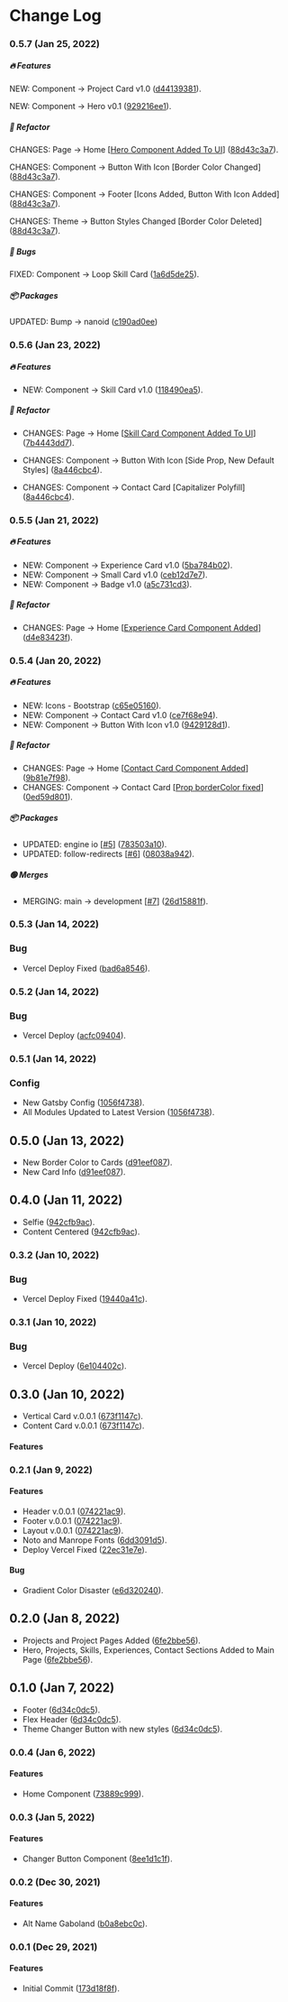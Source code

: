 # Change Log

### 0.5.7 (Jan 25, 2022)

##### 🔥 Features

NEW: Component -> Project Card v1.0 ([d44139381](https://github.com/gabrielba15/portfolio/commit/d44139381dd21d479737d89ac6537e9612eb2f2b)).

NEW: Component -> Hero v0.1 ([929216ee1](https://github.com/gabrielba15/portfolio/commit/929216ee1e79b6cb9369d09b14b5b20c874dc30c)).

##### 🔄 Refactor

CHANGES: Page -> Home [[Hero Component Added To UI](https://github.com/gabrielba15/portfolio/commit/929216ee1e79b6cb9369d09b14b5b20c874dc30c)] ([88d43c3a7](https://github.com/gabrielba15/portfolio/commit/88d43c3a70028111efd2acac755852fe6c36d8d4)).

CHANGES: Component -> Button With Icon [Border Color Changed] ([88d43c3a7](https://github.com/gabrielba15/portfolio/commit/88d43c3a70028111efd2acac755852fe6c36d8d4)).

CHANGES: Component -> Footer [Icons Added, Button With Icon Added] ([88d43c3a7](https://github.com/gabrielba15/portfolio/commit/88d43c3a70028111efd2acac755852fe6c36d8d4)).

CHANGES: Theme -> Button Styles Changed [Border Color Deleted] ([88d43c3a7](https://github.com/gabrielba15/portfolio/commit/88d43c3a70028111efd2acac755852fe6c36d8d4)).

##### 🐞 Bugs 
FIXED: Component -> Loop Skill Card ([1a6d5de25](https://github.com/gabrielba15/portfolio/commit/1a6d5de255ad25905211f1e8c978287dab52ff0f)).

##### 📦 Packages 

UPDATED: Bump -> nanoid ([c190ad0ee](https://github.com/gabrielba15/portfolio/commit/c190ad0eefdf9130a45b0ddc507cf3785973ea4e))
### 0.5.6 (Jan 23, 2022)

##### 🔥 Features

- NEW: Component -> Skill Card v1.0 ([118490ea5](https://github.com/gabrielba15/portfolio/commit/118490ea582c1941ffc3468bb448d5c79a6c1eb1)).

##### 🔄 Refactor

- CHANGES: Page -> Home [[Skill Card Component Added To UI](https://github.com/gabrielba15/portfolio/commit/118490ea582c1941ffc3468bb448d5c79a6c1eb1)] ([7b4443dd7](https://github.com/gabrielba15/portfolio/commit/7b4443dd727acfb4892ea5ba78b5ade29b356b36)).

- CHANGES: Component -> Button With Icon [Side Prop, New Default Styles]  ([8a446cbc4](https://github.com/gabrielba15/portfolio/commit/8a446cbc4e6a53888a07acb90efaca0b0afa6a1f)).

- CHANGES: Component -> Contact Card [Capitalizer Polyfill]  ([8a446cbc4](https://github.com/gabrielba15/portfolio/commit/8a446cbc4e6a53888a07acb90efaca0b0afa6a1f)).


### 0.5.5 (Jan 21, 2022)

##### 🔥 Features

- NEW: Component -> Experience Card v1.0 ([5ba784b02](https://github.com/gaboland/portfolio/commit/5ba784b028bc30b11d5651b43042ef4dced08f58)).
- NEW: Component -> Small Card v1.0 ([ceb12d7e7](https://github.com/gabrielba15/portfolio/commit/ceb12d7e7dd9ae12b8dedf480bfe7b9d58c523c8)).
- NEW: Component -> Badge v1.0 ([a5c731cd3](https://github.com/gabrielba15/portfolio/commit/a5c731cd3ad0f2912cf001d55670bb9ae430a4c7)).

##### 🔄 Refactor

- CHANGES: Page -> Home [[Experience Card Component Added](https://github.com/gaboland/portfolio/commit/5ba784b028bc30b11d5651b43042ef4dced08f58)] ([d4e83423f](https://github.com/gaboland/portfolio/commit/d4e83423fbae5d6c82f63959d42c65279454bc84)).

### 0.5.4 (Jan 20, 2022)

##### 🔥 Features

- NEW: Icons - Bootstrap ([c65e05160](https://github.com/gaboland/portfolio/commit/c65e051605d454d68f68abab1b215046e78164a8)).
- NEW: Component -> Contact Card v1.0 ([ce7f68e94](https://github.com/gaboland/portfolio/commit/ce7f68e94acad77cb4f3bd51b1192b535dcb51f2)).
- NEW: Component -> Button With Icon v1.0 ([9429128d1](https://github.com/gaboland/portfolio/commit/9429128d1daa583635f548c3241787e38722dd29)).

##### 🔄 Refactor

- CHANGES: Page -> Home [[Contact Card Component Added](https://github.com/gaboland/portfolio/commit/ce7f68e94acad77cb4f3bd51b1192b535dcb51f2)] ([9b81e7f98](https://github.com/gaboland/portfolio/commit/9b81e7f98a3340f00e7d29aa4064999638133d18)).
- CHANGES: Component -> Contact Card [[Prop borderColor fixed](https://github.com/gaboland/portfolio/commit/ce7f68e94acad77cb4f3bd51b1192b535dcb51f2)] ([0ed59d801](https://github.com/gaboland/portfolio/commit/0ed59d8014d7e1796ba72c7fd4f4c5ad0d2cd0d3)).

##### 📦 Packages

- UPDATED: engine io [[#5](https://github.com/gabrielba15/portfolio/pull/5)] ([783503a10](https://github.com/gaboland/portfolio/commit/783503a10b6b7551e13e6e3083ee3a5534f2ae40)).
- UPDATED: follow-redirects [[#6](https://github.com/gabrielba15/portfolio/pull/6)] ([08038a942](https://github.com/gaboland/portfolio/commit/08038a942d74c9b3f04f58d0335b03d60613c1aa)).

##### 🟢 Merges

- MERGING: main -> development [[#7](https://github.com/gabrielba15/portfolio/pull/7)] ([26d15881f](https://github.com/gaboland/portfolio/commit/26d15881f182a652200903793090592c6d5081df)).

### 0.5.3 (Jan 14, 2022)

### Bug

- Vercel Deploy Fixed ([bad6a8546](https://github.com/gaboland/portfolio/commit/bad6a854671a286aff194ad087a57c15d948cdac)).
### 0.5.2 (Jan 14, 2022)

### Bug

- Vercel Deploy ([acfc09404](https://github.com/gaboland/portfolio/commit/acfc09404737a1bbe5650127b45ec997f21f4e77)).

### 0.5.1 (Jan 14, 2022)

### Config

- New Gatsby Config ([1056f4738](https://github.com/gaboland/portfolio/commit/1056f4738a266192a7fa258cf414dbf67dd4ce17)).
- All Modules Updated to Latest Version ([1056f4738](https://github.com/gaboland/portfolio/commit/1056f4738a266192a7fa258cf414dbf67dd4ce17)).

## 0.5.0 (Jan 13, 2022)

- New Border Color to Cards ([d91eef087](https://github.com/gaboland/portfolio/commit/d91eef087dc8b7c26194c5ca868438da5fa9dc08)).
- New Card Info ([d91eef087](https://github.com/gaboland/portfolio/commit/d91eef087dc8b7c26194c5ca868438da5fa9dc08)).

## 0.4.0 (Jan 11, 2022)

- Selfie ([942cfb9ac](https://github.com/gaboland/portfolio/commit/942cfb9ac3fe9a4ff3c75084be7c12bfe3dd766c)).
- Content Centered ([942cfb9ac](https://github.com/gaboland/portfolio/commit/942cfb9ac3fe9a4ff3c75084be7c12bfe3dd766c)).

### 0.3.2 (Jan 10, 2022)

### Bug

- Vercel Deploy Fixed ([19440a41c](https://github.com/gaboland/portfolio/commit/19440a41c285e25b87f77197f3674d63b911afc6)).

### 0.3.1 (Jan 10, 2022)

### Bug

- Vercel Deploy ([6e104402c](https://github.com/gaboland/portfolio/commit/6e104402c58dee9b96443e6d093c8cc0d6e9bd33)).

## 0.3.0 (Jan 10, 2022)

- Vertical Card v.0.0.1 ([673f1147c](https://github.com/gaboland/portfolio/commit/673f1147cc51d5eb824a924255da60bef07645bc)).
- Content Card v.0.0.1 ([673f1147c](https://github.com/gaboland/portfolio/commit/673f1147cc51d5eb824a924255da60bef07645bc)).

#### Features

### 0.2.1 (Jan 9, 2022)

#### Features

- Header v.0.0.1 ([074221ac9](https://github.com/gaboland/portfolio/commit/074221ac9eea24cb490ef2c2bec44b41b56f8479)).
- Footer v.0.0.1 ([074221ac9](https://github.com/gaboland/portfolio/commit/074221ac9eea24cb490ef2c2bec44b41b56f8479)).
- Layout v.0.0.1 ([074221ac9](https://github.com/gaboland/portfolio/commit/074221ac9eea24cb490ef2c2bec44b41b56f8479)).
- Noto and Manrope Fonts ([6dd3091d5](https://github.com/gaboland/portfolio/commit/6dd3091d5fb143dd47cbf24f1f45f0cf1326cae1)).
- Deploy Vercel Fixed  ([22ec31e7e](https://github.com/gaboland/portfolio/commit/22ec31e7ef93dfc2d7ffe9484b1772af58afcee2)).

#### Bug 

- Gradient Color Disaster ([e6d320240](https://github.com/gaboland/portfolio/commit/e6d320240849fd0b09a952a87eefc2b9bd5bab70)).

## 0.2.0 (Jan 8, 2022)

- Projects and Project Pages Added ([6fe2bbe56](https://github.com/gabrielba15/portfolio/commit/6fe2bbe56c93a36941d90eea6974b2d1dd5ffcdc)).
- Hero, Projects, Skills, Experiences, Contact Sections Added to Main Page ([6fe2bbe56](https://github.com/gabrielba15/portfolio/commit/6fe2bbe56c93a36941d90eea6974b2d1dd5ffcdc)).

## 0.1.0 (Jan 7, 2022)

- Footer ([6d34c0dc5](https://github.com/gabrielba15/portfolio/commit/6d34c0dc5be3707fe0c28a3e7c6638bd3ffe97fd)).
- Flex Header ([6d34c0dc5](https://github.com/gabrielba15/portfolio/commit/6d34c0dc5be3707fe0c28a3e7c6638bd3ffe97fd)).
- Theme Changer Button with new styles ([6d34c0dc5](https://github.com/gabrielba15/portfolio/commit/6d34c0dc5be3707fe0c28a3e7c6638bd3ffe97fd)).

### 0.0.4 (Jan 6, 2022)

#### Features

- Home Component ([73889c999](https://github.com/gabrielba15/portfolio/commit/73889c999c03e3af70c68a0dcf11e525dde7dd50)).

### 0.0.3 (Jan 5, 2022)

#### Features

- Changer Button Component ([8ee1d1c1f](https://github.com/gabrielba15/portfolio/commit/8ee1d1c1ffac80e16f27c4075e6b0fe7db11c8a3)).

### 0.0.2 (Dec 30, 2021)

#### Features

- Alt Name Gaboland ([b0a8ebc0c](https://github.com/gabrielba15/portfolio/commit/b0a8ebc0cc38579c68b22a967ba814556af1b3aa)).

### 0.0.1 (Dec 29, 2021)

#### Features

- Initial Commit ([173d18f8f](https://github.com/gabrielba15/portfolio/commit/173d18f8fbd7862a7e1ee63a9723fb5d2c438d29)).
